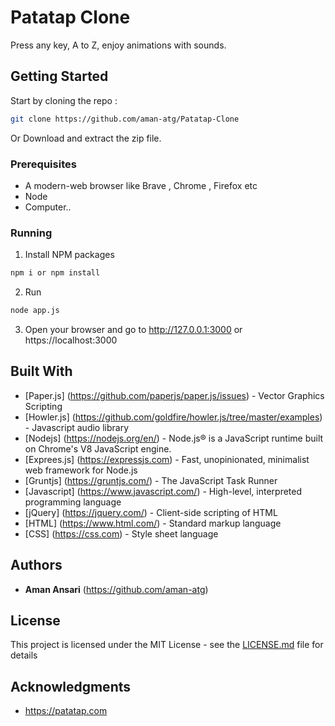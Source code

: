 # Patatap Clone

Press any key, A to Z, enjoy animations with sounds.

## Getting Started

Start by cloning the repo : 
```sh
git clone https://github.com/aman-atg/Patatap-Clone
```
Or Download and extract the zip file.
### Prerequisites

* A modern-web browser like Brave , Chrome , Firefox etc
* Node
* Computer..

### Running

1. Install NPM packages
```sh
npm i or npm install
```
2. Run 
```sh
node app.js
```
3. Open your browser and go to http://127.0.0.1:3000 or https://localhost:3000

## Built With

* [Paper.js] (https://github.com/paperjs/paper.js/issues) - Vector Graphics Scripting
* [Howler.js] (https://github.com/goldfire/howler.js/tree/master/examples) - Javascript audio library
* [Nodejs] (https://nodejs.org/en/) - Node.js® is a JavaScript runtime built on Chrome's V8 JavaScript engine.
* [Exprees.js] (https://expressjs.com) - Fast, unopinionated, minimalist web framework for Node.js
* [Gruntjs] (https://gruntjs.com/) - The JavaScript Task Runner
* [Javascript] (https://www.javascript.com/) - High-level, interpreted programming language
* [jQuery] (https://jquery.com/) -  Client-side scripting of HTML
* [HTML] (https://www.html.com/) - Standard markup language
* [CSS] (https://css.com) - Style sheet language

## Authors

* **Aman Ansari** (https://github.com/aman-atg)

## License

This project is licensed under the MIT License - see the [LICENSE.md](https://github.com/aman-atg/patatap-clone/blob/master/LICENSE) file for details

## Acknowledgments

* https://patatap.com

